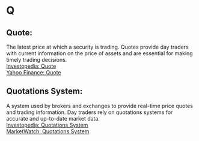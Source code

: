 # Q

## Quote:
The latest price at which a security is trading. Quotes provide day traders with current information on the price of assets and are essential for making timely trading decisions.  
[Investopedia: Quote](https://www.investopedia.com/terms/q/quote.asp)  
[Yahoo Finance: Quote](https://finance.yahoo.com/)

## Quotations System:
A system used by brokers and exchanges to provide real-time price quotes and trading information. Day traders rely on quotations systems for accurate and up-to-date market data.  
[Investopedia: Quotations System](https://www.investopedia.com/terms/q/quotations-system.asp)  
[MarketWatch: Quotations System](https://www.marketwatch.com/)
